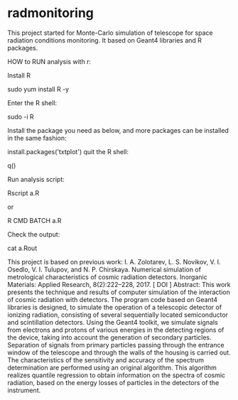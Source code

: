 # radmonitoring
This project started for Monte-Carlo simulation of telescope for space radiation conditions monitoring.
It based on Geant4 libraries and R packages.

HOW to RUN analysis with r:

Install R

  sudo yum install R -y

Enter the R shell:

  sudo -i R

Install the package you need as below, and more packages can be installed in the same fashion:

  install.packages('txtplot')
quit the R shell:

  q()

Run analysis script:

  Rscript a.R

or

  R CMD BATCH a.R
  
Check the output:

  cat a.Rout



This project is based on previous work:
I. A. Zolotarev, L. S. Novikov, V. I. Osedlo, V. I. Tulupov, and N. P. Chirskaya. Numerical simulation of metrological characteristics of cosmic radiation detectors. Inorganic Materials: Applied Research, 8(2):222–228, 2017. [ DOI ]
Abstract:
This work presents the technique and results of computer simulation of the interaction of cosmic radiation with detectors. 
The program code based on Geant4 libraries is designed, to simulate the operation of a telescopic detector of ionizing radiation,
consisting of several sequentially located semiconductor and scintillation detectors. Using the Geant4 toolkit, 
we simulate signals from electrons and protons of various energies in the detecting regions of the device, taking into account 
the generation of secondary particles. Separation of signals from primary particles passing through the entrance window of the telescope
and through the walls of the housing is carried out.  The characteristics of the sensitivity and accuracy
of the spectrum determination are performed using an original algorithm. This algorithm realizes quantile regression to obtain
information on the spectra of cosmic radiation, based on the energy losses of particles in the detectors of the instrument.
